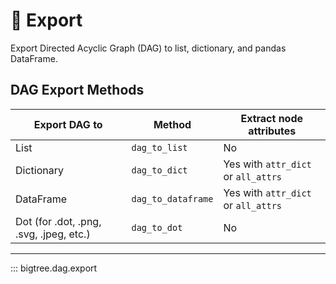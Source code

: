 # 🔨 Export

Export Directed Acyclic Graph (DAG) to list, dictionary, and pandas DataFrame.

## DAG Export Methods

| Export DAG to                           | Method             | Extract node attributes             |
|-----------------------------------------|--------------------|-------------------------------------|
| List                                    | `dag_to_list`      | No                                  |
| Dictionary                              | `dag_to_dict`      | Yes with `attr_dict` or `all_attrs` |
| DataFrame                               | `dag_to_dataframe` | Yes with `attr_dict` or `all_attrs` |
| Dot (for .dot, .png, .svg, .jpeg, etc.) | `dag_to_dot`       | No                                  |

-----

::: bigtree.dag.export
